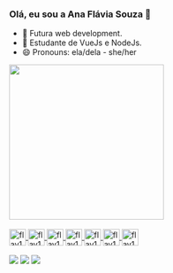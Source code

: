 ### Olá, eu sou a Ana Flávia Souza 👋

- 🔭 Futura web development.
- 🌱 Estudante de VueJs e NodeJs.
- 😄 Pronouns: ela/dela - she/her

<div>
  <a href="https://github.com/add-flav1s">
  <img height="280em" src="https://github-readme-stats.vercel.app/api/top-langs/?username=add-flav1s&layout=compact&langs_count=7&theme=vue"/>
</div>

  <div style="display: inline_block"><br>
    
  <img align="center" alt="flav1s-NodeJS" height="30" src="https://img.shields.io/badge/Node.js-43853D?style=for-the-badge&logo=node.js&logoColor=white">
  <img align="center" alt="flav1s-Vuejs" height="30" src="https://img.shields.io/badge/Vue.js-35495E?style=for-the-badge&logo=vue.js&logoColor=4FC08D">
  <img align="center" alt="flav1s-HTML" height="30" src="https://img.shields.io/badge/HTML5-E34F26?style=for-the-badge&logo=html5&logoColor=white">
  <img align="center" alt="flav1s-CSS" height="30" src="https://img.shields.io/badge/CSS3-1572B6?style=for-the-badge&logo=css3&logoColor=white">
  <img align="center" alt="flav1s-Javascript" height="30" src="https://img.shields.io/badge/JavaScript-323330?style=for-the-badge&logo=javascript&logoColor=F7DF1E">
  <img align="center" alt="flav1s-Ubuntu" height="30" src="https://img.shields.io/badge/Ubuntu-E95420?style=for-the-badge&logo=ubuntu&logoColor=white">
  <img align="center" alt="flav1s-Windows" height="30" src="https://img.shields.io/badge/Windows-0078D6?style=for-the-badge&logo=windows&logoColor=white">
                                                               
</div>
  <br>
  <div> 
  <a href="https://twitter.com/alaskadepau" target="_blank"><img src="https://img.shields.io/badge/Twitter-1DA1F2?style=for-the-badge&logo=twitter&logoColor=white" target="_blank"></a>
  <a href="https://www.instagram.com/poshaflavia/" target="_blank"><img src="https://img.shields.io/badge/-Instagram-%23E4405F?style=for-the-badge&logo=instagram&logoColor=white" target="_blank"></a> 
  <a href="https://www.linkedin.com/in/aflavia13/" target="_blank"><img src="https://img.shields.io/badge/-LinkedIn-%230077B5?style=for-the-badge&logo=linkedin&logoColor=white" target="_blank"></a> 
  </div>
